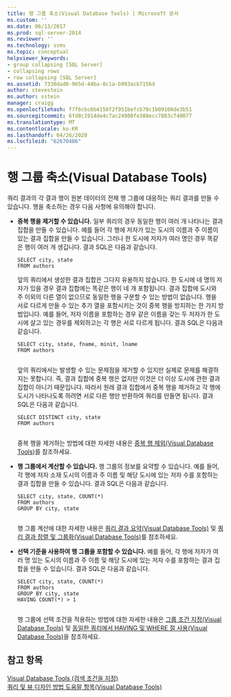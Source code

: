 ```yaml
---
title: 행 그룹 축소(Visual Database Tools) | Microsoft 문서
ms.custom: ''
ms.date: 06/13/2017
ms.prod: sql-server-2014
ms.reviewer: ''
ms.technology: ssms
ms.topic: conceptual
helpviewer_keywords:
- group collapsing [SQL Server]
- collapsing rows
- row collapsing [SQL Server]
ms.assetid: 7338dad0-965d-44ba-8c1a-b993acb7156d
author: stevestein
ms.author: sstein
manager: craigg
ms.openlocfilehash: f7f6cbc6b4150f2f951befcb70c1b09108de3b51
ms.sourcegitcommit: 6fd8c1914de4c7ac24900fe388ecc7883c740077
ms.translationtype: MT
ms.contentlocale: ko-KR
ms.lasthandoff: 04/26/2020
ms.locfileid: "62670486"
---
```

# <a name="collapse-groups-of-rows-visual-database-tools"></a>행 그룹 축소(Visual Database Tools)
  쿼리 결과의 각 결과 행이 원본 데이터의 전체 행 그룹에 대응하는 쿼리 결과를 만들 수 있습니다. 행을 축소하는 경우 다음 사항에 유의해야 합니다.  
  
-   **중복 행을 제거할 수 있습니다.** 일부 쿼리의 경우 동일한 행이 여러 개 나타나는 결과 집합을 만들 수 있습니다. 예를 들어 각 행에 저자가 있는 도시의 이름과 주 이름이 있는 결과 집합을 만들 수 있습니다. 그러나 한 도시에 저자가 여러 명인 경우 똑같은 행이 여러 개 생깁니다. 결과 SQL은 다음과 같습니다.  
  
    ```  
    SELECT city, state  
    FROM authors  
    ```  
  
     앞의 쿼리에서 생성한 결과 집합은 그다지 유용하지 않습니다. 한 도시에 네 명의 저자가 있을 경우 결과 집합에는 똑같은 행이 네 개 포함됩니다. 결과 집합에 도시와 주 이외의 다른 열이 없으므로 동일한 행을 구분할 수 있는 방법이 없습니다. 행을 서로 다르게 만들 수 있는 추가 열을 포함시키는 것이 중복 행을 방지하는 한 가지 방법입니다. 예를 들어, 저자 이름을 포함하는 경우 같은 이름을 갖는 두 저자가 한 도시에 살고 있는 경우를 제외하고는 각 행은 서로 다르게 됩니다. 결과 SQL은 다음과 같습니다.  
  
    ```  
    SELECT city, state, fname, minit, lname  
    FROM authors  
  
    ```  
  
     앞의 쿼리에서는 발생할 수 있는 문제점을 제거할 수 있지만 실제로 문제를 해결하지는 못합니다. 즉, 결과 집합에 중복 행은 없지만 이것은 더 이상 도시에 관한 결과 집합이 아니기 때문입니다. 따라서 원래 결과 집합에서 중복 행을 제거하고 각 행에 도시가 나타나도록 하려면 서로 다른 행만 반환하여 쿼리를 만들면 됩니다. 결과 SQL은 다음과 같습니다.  
  
    ```  
    SELECT DISTINCT city, state  
    FROM authors  
  
    ```  
  
     중복 행을 제거하는 방법에 대한 자세한 내용은 [중복 행 제외&#40;Visual Database Tools&#41;](visual-database-tools.md)를 참조하세요.  
  
-   **행 그룹에서 계산할 수 있습니다.** 행 그룹의 정보를 요약할 수 있습니다. 예를 들어, 각 행에 저자 소재 도시의 이름과 주 이름 및 해당 도시에 있는 저자 수를 포함하는 결과 집합을 만들 수 있습니다. 결과 SQL은 다음과 같습니다.  
  
    ```  
    SELECT city, state, COUNT(*)  
    FROM authors  
    GROUP BY city, state  
  
    ```  
  
     행 그룹 계산에 대한 자세한 내용은 [쿼리 결과 요약&#40;Visual Database Tools&#41;](summarize-query-results-visual-database-tools.md) 및 [쿼리 결과 정렬 및 그룹화&#40;Visual Database Tools&#41;](sort-and-group-query-results-visual-database-tools.md)를 참조하세요.  
  
-   **선택 기준을 사용하여 행 그룹을 포함할 수 있습니다.** 예를 들어, 각 행에 저자가 여러 명 있는 도시의 이름과 주 이름 및 해당 도시에 있는 저자 수를 포함하는 결과 집합을 만들 수 있습니다. 결과 SQL은 다음과 같습니다.  
  
    ```  
    SELECT city, state, COUNT(*)  
    FROM authors  
    GROUP BY city, state  
    HAVING COUNT(*) > 1  
  
    ```  
  
     행 그룹에 선택 조건을 적용하는 방법에 대한 자세한 내용은 [그룹 조건 지정&#40;Visual Database Tools&#41;](specify-conditions-for-groups-visual-database-tools.md) 및 [동일한 쿼리에서 HAVING 및 WHERE 절 사용&#40;Visual Database Tools&#41;](use-having-and-where-clauses-in-the-same-query-visual-database-tools.md)을 참조하세요.  
  
## <a name="see-also"></a>참고 항목  
 [Visual Database Tools &#40;검색 조건을 지정&#41;](specify-search-criteria-visual-database-tools.md)   
 [쿼리 및 뷰 디자인 방법 도움말 항목&#40;Visual Database Tools&#41;](design-queries-and-views-how-to-topics-visual-database-tools.md)  
  
  
